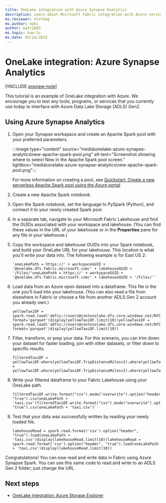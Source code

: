 ```yaml
---
title: OneLake integration with Azure Synapse Analytics
description: Learn about Microsoft Fabric integration with Azure services, specifically how to read and write data in Fabric using Azure Synapse Spark.
ms.reviewer: eloldag
ms.author: mahi
author: matt1883
ms.topic: how-to
ms.date: 03/24/2023
---
```


# OneLake integration: Azure Synapse Analytics

[!INCLUDE [preview-note](../includes/preview-note.md)]

This tutorial is an example of OneLake integration with Azure. We encourage you to test any tools, programs, or services that you currently use today to interface with Azure Data Lake Storage (ADLS) Gen2.

## Using Azure Synapse Analytics

1. Open your Synapse workspace and create an Apache Spark pool with your preferred parameters.

   :::image type="content" source="media\onelake-azure-synapse-analytics\new-apache-spark-pool.png" alt-text="Screenshot showing where to select New in the Apache Spark pool screen." lightbox="media\onelake-azure-synapse-analytics\new-apache-spark-pool.png":::

   For more information on creating a pool, see [Quickstart: Create a new serverless Apache Spark pool using the Azure portal](/azure/synapse-analytics/quickstart-create-apache-spark-pool-portal)

1. Create a new Apache Spark notebook.

1. Open the Spark notebook, set the language to PySpark (Python), and connect it to your newly created Spark pool.

1. In a separate tab, navigate to your Microsoft Fabric Lakehouse and find the GUIDs associated with your workspace and lakehouse. (You can find these values in the URL of your lakehouse or in the **Properties** pane for any file in your lakehouse.)

1. Copy the workspace and lakehouse GUIDs into your Spark notebook, and build your OneLake URL for your lakehouse. This location is what you'll write your data into. The following example is for East US 2:

   ```
   `oneLakePath = https://' + workspaceGUID + '@onelake.dfs.fabric.microsoft.com/' + lakehouseGUID + '/Files/'oneLakePath = https://' + workspaceGUID + '@onelake.dfs.fabric.microsoft.com/' + lakehouseGUID + '/Files/'`
   ```

1. Load data from an Azure open dataset into a dataframe. This file is the one you’ll load into your lakehouse. (You can also read a file from elsewhere in Fabric or choose a file from another ADLS Gen 2 account you already own.)

   ```
   yellowTaxiDF = spark.read.load('abfss://users@contosolake.dfs.core.windows.net/NYCTripSmall.parquet', format='parquet')display(yellowTaxiDF.limit(10))yellowTaxiDF = spark.read.load('abfss://users@contosolake.dfs.core.windows.net/NYCTripSmall.parquet', format='parquet')display(yellowTaxiDF.limit(10))
   ```

1. Filter, transform, or prep your data. For this scenario, you can trim down your dataset for faster loading, join with other datasets, or filter down to specific results.

   ```
   filteredTaxiDF = yellowTaxiDF.where(yellowTaxiDF.TripDistanceMiles>2).where(yellowTaxiDF.PassengerCount==1)display(filteredTaxiDF)filteredTaxiDF = yellowTaxiDF.where(yellowTaxiDF.TripDistanceMiles>2).where(yellowTaxiDF.PassengerCount==1)display(filteredTaxiDF)`
   ```

1. Write your filtered dataframe to your Fabric Lakehouse using your OneLake path.

   ```
   filteredTaxiDF.write.format("csv").mode("overwrite").option("header", "true").csv(oneLakePath + 'taxi.csv')filteredTaxiDF.write.format("csv").mode("overwrite").option("header", "true").csv(oneLakePath + 'taxi.csv')`
   ```

1. Test that your data was successfully written by reading your newly loaded file.

   ```
   lakehouseRead = spark.read.format('csv').option("header", "true").load(oneLakePath + 'taxi.csv')display(lakehouseRead.limit(10))lakehouseRead = spark.read.format('csv').option("header", "true").load(oneLakePath + 'taxi.csv')display(lakehouseRead.limit(10))
   ```

Congratulations! You can now read and write data in Fabric using Azure Synapse Spark. You can use this same code to read and write to an ADLS Gen 2 folder; just change the URL.

## Next steps

- [OneLake integration: Azure Storage Explorer](onelake-azure-storage-explorer.md)

